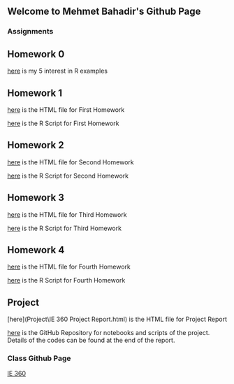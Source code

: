 ## Welcome to Mehmet Bahadir's Github Page


### Assignments



## Homework 0

[here](files\example_homework_0.html) is my 5 interest in R examples 

## Homework 1

[here](Homework1\Homework1.html) is the HTML file for First Homework

[here](Homework1\Homework1.r) is the R Script for First Homework

## Homework 2 

[here](Homework2\Homework2.html) is the HTML file for Second Homework

[here](Homework2\Homework2.r) is the R Script for Second Homework

## Homework 3 

[here](Homework3\Homework3.html) is the HTML file for Third Homework

[here](Homework3\Homework3.r) is the R Script for Third Homework

## Homework 4

[here](Homework4\Homework4.html) is the HTML file for Fourth Homework

[here](Homework4\Homework4.r) is the R Script for Fourth Homework

## Project

[here](Project\IE 360 Project Report.html) is the HTML file for Project Report

[here](https://github.com/mbahadir/360project_files) is the GitHub Repository for notebooks and scripts of the project. 
Details of the codes can be found at the end of the report. 

### Class Github Page

[IE 360](https://github.com/BU-IE-360)
